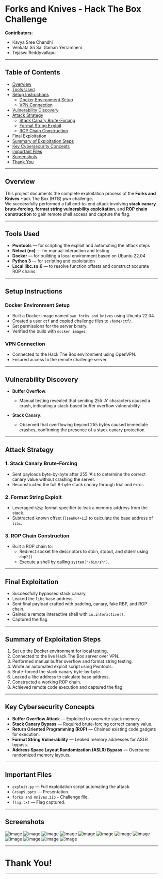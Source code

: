 # Forks and Knives - Hack The Box Challenge

**Contributors**:  
- Kavya Sree Chandhi  
- Venkata Sri Sai Gaman Yerramneni  
- Tejaswi Reddyvallapu  

---

## Table of Contents

- [Overview](#overview)
- [Tools Used](#tools-used)
- [Setup Instructions](#setup-instructions)
  - [Docker Environment Setup](#docker-environment-setup)
  - [VPN Connection](#vpn-connection)
- [Vulnerability Discovery](#vulnerability-discovery)
- [Attack Strategy](#attack-strategy)
  - [Stack Canary Brute-Forcing](#1-stack-canary-brute-forcing)
  - [Format String Exploit](#2-format-string-exploit)
  - [ROP Chain Construction](#3-rop-chain-construction)
- [Final Exploitation](#final-exploitation)
- [Summary of Exploitation Steps](#summary-of-exploitation-steps)
- [Key Cybersecurity Concepts](#key-cybersecurity-concepts)
- [Important Files](#important-files)
- [Screenshots](#screenshots)
- [Thank You](#thank-you)

---

## Overview

This project documents the complete exploitation process of the **Forks and Knives** Hack The Box (HTB) pwn challenge.  
We successfully performed a full end-to-end attack involving **stack canary brute-forcing**, **format string vulnerability exploitation**, and **ROP chain construction** to gain remote shell access and capture the flag.

---

## Tools Used

- **Pwntools** — for scripting the exploit and automating the attack steps
- **Netcat (nc)** — for manual interaction and testing
- **Docker** — for building a local environment based on Ubuntu 22.04
- **Python 3** — for scripting and exploitation
- **Local libc.so.6** — to resolve function offsets and construct accurate ROP chains

---

## Setup Instructions

### Docker Environment Setup

- Built a Docker image named `pwn_forks_and_knives` using Ubuntu 22.04.
- Created a user `ctf` and copied challenge files to `/home/ctf/`.
- Set permissions for the server binary.
- Verified the build with `docker images`.

### VPN Connection

- Connected to the Hack The Box environment using OpenVPN.
- Ensured access to the remote challenge server.

---

## Vulnerability Discovery

- **Buffer Overflow**:
  - Manual testing revealed that sending 255 'A' characters caused a crash, indicating a stack-based buffer overflow vulnerability.
  
- **Stack Canary**:
  - Observed that overflowing beyond 255 bytes caused immediate crashes, confirming the presence of a stack canary protection.

---

## Attack Strategy

### 1. Stack Canary Brute-Forcing

- Sent payloads byte-by-byte after 255 'A's to determine the correct canary value without crashing the server.
- Reconstructed the full 8-byte stack canary through trial and error.

### 2. Format String Exploit

- Leveraged `%2$p` format specifier to leak a memory address from the stack.
- Subtracted known offset (`lseek64+11`) to calculate the base address of `libc`.

### 3. ROP Chain Construction

- Built a ROP chain to:
  - Redirect socket file descriptors to stdin, stdout, and stderr using `dup2()`.
  - Execute a shell by calling `system("/bin/sh")`.

---

## Final Exploitation

- Successfully bypassed stack canary.
- Leaked the `libc` base address.
- Sent final payload crafted with padding, canary, fake RBP, and ROP chain.
- Gained a remote interactive shell with `io.interactive()`.
- Captured the flag.

---

## Summary of Exploitation Steps

1. Set up the Docker environment for local testing.
2. Connected to the live Hack The Box server over VPN.
3. Performed manual buffer overflow and format string testing.
4. Wrote an automated exploit script using Pwntools.
5. Brute-forced the stack canary byte-by-byte.
6. Leaked a libc address to calculate base address.
7. Constructed a working ROP chain.
8. Achieved remote code execution and captured the flag.

---

## Key Cybersecurity Concepts

- **Buffer Overflow Attack** — Exploited to overwrite stack memory.
- **Stack Canary Bypass** — Required brute-forcing correct canary value.
- **Return Oriented Programming (ROP)** — Chained existing code gadgets for execution.
- **Format String Vulnerability** — Leaked memory addresses for ASLR bypass.
- **Address Space Layout Randomization (ASLR) Bypass** — Overcame randomized memory layouts.

---

## Important Files

- `exploit.py` — Full exploitation script automating the attack.
- `Group9.pptx` — Presentation.
- `forks and Knives.zip` - Challenge file.
- `flag.txt` — Flag captured.

---

## Screenshots
![image](https://github.com/user-attachments/assets/08915a8c-8309-4e4c-ba86-85dc02387a70)
![image](https://github.com/user-attachments/assets/30b24217-9540-4903-8ba8-8d4c72be4df2)
![image](https://github.com/user-attachments/assets/d714c998-0c37-43b1-aedd-7a58b6168eab)
![image](https://github.com/user-attachments/assets/ecf332bd-4090-4482-9139-08f699f16f3a)
![image](https://github.com/user-attachments/assets/61ddf042-a6f8-4be6-b73d-b9e6b3be8789)
![image](https://github.com/user-attachments/assets/705e01dc-d016-4512-b097-f25729a47da1)
![image](https://github.com/user-attachments/assets/21c4ef1a-23b7-42ff-b16d-a2cdee95fc70)
![image](https://github.com/user-attachments/assets/b4dab886-aa71-41c3-ad63-ba88f3c7906d)
![image](https://github.com/user-attachments/assets/606dcbbd-8c0a-4984-8212-429d0c8ea37d)
![image](https://github.com/user-attachments/assets/abd60d89-cde7-425d-a825-ef1e93e348d7)
![image](https://github.com/user-attachments/assets/492eaa8f-f541-43ae-b171-87278cf81179)
![image](https://github.com/user-attachments/assets/81e54fe6-8f71-49e1-aba9-37887e939973)













---

# Thank You!

---
